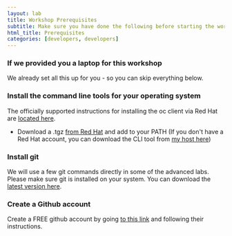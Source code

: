 ```yaml
---
layout: lab
title: Workshop Prerequisites
subtitle: Make sure you have done the following before starting the workshop labs
html_title: Prerequisites
categories: [developers, developers]
---
```



### If we provided you a laptop for this workshop
We already set all this up for you - so you can skip everything below.


### Install the command line tools for your operating system
The officially supported instructions for installing the oc client via Red Hat are [located here][1].

* Download a .tgz [from Red Hat][5] and add to your PATH
(If you don't have a Red Hat account, you can download the CLI tool from [my host here][7])

<!--For the unsupported community version:

* Download a .tgz [from github][2] and add to your PATH
* Mac users can [brew][3]: 'brew install openshift-cli'

-->


### Install git
We will use a few git commands directly in some of the advanced labs.  Please make sure git is installed on your system.  You can download the [latest version here][4].

### Create a Github account
Create a FREE github account by going [to this link][6] and following their instructions.


[1]: https://docs.openshift.com/enterprise/latest/cli_reference/get_started_cli.html
[2]: https://github.com/openshift/origin/releases
[3]: http://brew.sh/
[4]: http://git-scm.com/downloads
[5]: https://access.redhat.com/downloads/content/290
[6]: https://github.com/join?source=header-home
[7]: http://openshiftdemos.s3.amazonaws.com/index.html